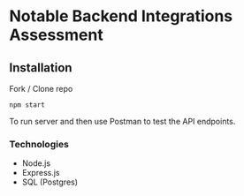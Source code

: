 # Notable Backend Integrations Assessment

## Installation 
Fork / Clone repo

```
npm start
```
To run server and then use Postman to test the API endpoints.

### Technologies 
- Node.js
- Express.js
- SQL (Postgres)

